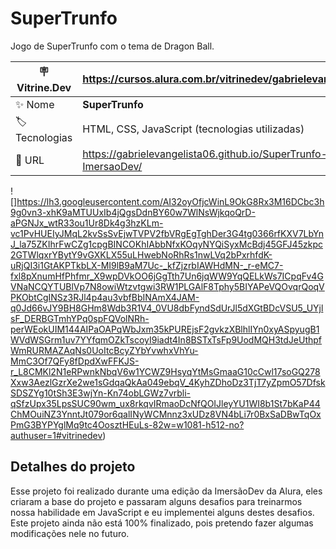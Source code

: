 # SuperTrunfo

Jogo de SuperTrunfo com o tema de Dragon Ball.

| :placard: Vitrine.Dev | https://cursos.alura.com.br/vitrinedev/gabrielevangelista094   |
| --------------------- | -------------------------------------------------------------- |
| :sparkles: Nome       | **SuperTrunfo**                                                |
| :label: Tecnologias   | HTML, CSS, JavaScript (tecnologias utilizadas)                 |
| :rocket: URL          | https://gabrielevangelista06.github.io/SuperTrunfo-ImersaoDev/ |

<!-- Inserir imagem com a #vitrinedev ao final do link -->

![]https://lh3.googleusercontent.com/AI32oyOfjcWinL9OkG8Rx3M16DCbc3h9g0vn3-xhK9aMTUUxIb4jQgsDdnBY60w7WlNsWjkqoQrD-aPGNJx_wtR33ou1Ur8Dk4g3hzKLm-vc1PvHUEIyJMqL2kvSsSvEjwTVPV2fbVRgEgTghDer3G4tg0366rfKXV7LbYnJ_la75ZKIhrFwCZg1cpgBINCOKhIAbbNfxKOqyNYQiSyxMcBdj45GFJ45zkpc2GTWlqxrYBytY9vGXKLX55uLHwebNoRhRs1nwLVq2bPxrhfdK-uRjQI3i1GtAKPTkbLX-MI9lB9aM7Uc-_kfZjzrbIAWHdMN-_r-eMC7-fxl8pXnumHfPhfmr_X9wpDVkOO6jGgTth7Un6jqWW9YqQELkWs7ICpqFv4GVNaNCQYTUBlVp7N8owiWtzvtgwi3RW1PLGAlF8Tphy5BIYAPeVQOvqrQoqVPKObtCgINSz3RJl4p4au3vbfBbINAmX4JAM-q0Jd66vJY9BH8GHm8Wdb3R1V4_0VU8dbFyndSdUrJl5dXGtBDcVSU5_UYjlsF_DERBGTmhYPq0spFQVolNRh-perWEokUIM144AIPaOAPqWbJxm35kPUREjsF2gvkzXBlhlIYn0xyASpyugB1WVdWSGrm1uv7YYfqmOZkTscoyI9iadt4In8BSTxTsFp9UodMQH3tdJeUthpfWmRURMAZAqNs0UoItcBcyZYbYvwhxVhYu-MmC3Of7QFy8fDpdXwFFKJS-r_L8CMKl2N1eRPwnkNbqV6w1YCWZ9HsyqYtMsGmaaG10cCwl17soGQ278Xxw3AezlGzrXe2we1sGdqaQkAa049ebqV_4KyhZDhoDz3TjT7yZpmO57DfskSDSZYg10tSh3E3wjYn-Kn74obLGWz7vrbli-qSfzUpx35LpsSUC90wm_ux8rkqvIRmaoDcNfQOIJleyYU1WI8b1St7bKaP44ChMOuiNZ3YnntJt079or6qalINyWCMnnz3xUDz8VN4bLi7r0BxSaDBwTqOxPmG3BYPYglMq9tc4OosztHEuLs-82w=w1081-h512-no?authuser=1#vitrinedev)

## Detalhes do projeto

Esse projeto foi realizado durante uma edição da ImersãoDev da Alura, eles criaram a base do projeto e passaram alguns desafios para treinarmos nossa habilidade em JavaScript e eu implementei alguns destes desafios. Este projeto ainda não está 100% finalizado, pois pretendo fazer algumas modificações nele no futuro.
